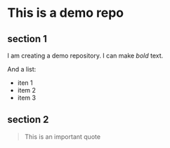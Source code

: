 # This is a demo repo

## section 1


I am creating a demo repository. I can make *bold* text.

And a list:
- iten 1
- item 2
- item 3


## section 2

> This is an important quote
